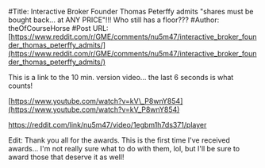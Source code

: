 #Title: Interactive Broker Founder Thomas Peterffy admits "shares must be bought back... at ANY PRICE"!!! Who still has a floor???
#Author: theOfCourseHorse
#Post URL: [https://www.reddit.com/r/GME/comments/nu5m47/interactive_broker_founder_thomas_peterffy_admits/](https://www.reddit.com/r/GME/comments/nu5m47/interactive_broker_founder_thomas_peterffy_admits/)


This is a link to the 10 min. version video... the last 6 seconds is what counts!

[https://www.youtube.com/watch?v=kV\_P8wnY854](https://www.youtube.com/watch?v=kV_P8wnY854)

https://reddit.com/link/nu5m47/video/1egbm1h7ds371/player

Edit: Thank you all for the awards. This is the first time I've received awards... I'm not really sure what to do with them, lol, but I'll be sure to award those that deserve it as well!